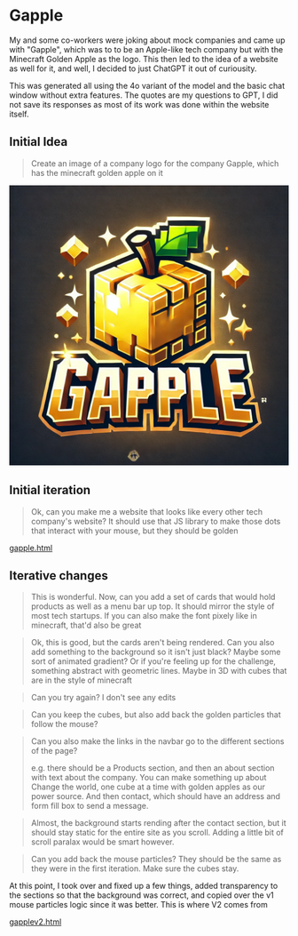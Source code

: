 # Gapple

My and some co-workers were joking about mock companies and came up with "Gapple", which was to to be an Apple-like tech company but with the Minecraft Golden Apple as the logo. This then led to the idea of a website as well for it, and well, I decided to just ChatGPT it out of curiousity.

This was generated all using the 4o variant of the model and the basic chat window without extra features. The quotes are my questions to GPT, I did not save its responses as most of its work was done within the website itself.

## Initial Idea
> Create an image of a company logo for the company Gapple, which has the minecraft golden apple on it

![logo](./GappleLogo.webp)

## Initial iteration
> Ok, can you make me a website that looks like every other tech company's website? It should use that JS library to make those dots that interact with your mouse, but they should be golden

[gapple.html](./gapple.html)

## Iterative changes
> This is wonderful. Now, can you add a set of cards that would hold products as well as a menu bar up top. It should mirror the style of most tech startups. If you can also make the font pixely like in minecraft, that'd also be great

> Ok, this is good, but the cards aren't being rendered. Can you also add something to the background so it isn't just black? Maybe some sort of animated gradient? Or if you're feeling up for the challenge, something abstract with geometric lines. Maybe in 3D with cubes that are in the style of minecraft

> Can you try again? I don't see any edits

> Can you keep the cubes, but also add back the golden particles that follow the mouse?

> Can you also make the links in the navbar go to the different sections of the page?
> 
> e.g. there should be a Products section, and then an about section with text about the company. You can make something up about Change the world, one cube at a time with golden apples as our power source. And then contact, which should have an address and form fill box to send a message.

> Almost, the background starts rending after the contact section, but it should stay static for the entire site as you scroll. Adding a little bit of scroll paralax would be smart however.

> Can you add back the mouse particles? They should be the same as they were in the first iteration. Make sure the cubes stay.

At this point, I took over and fixed up a few things, added transparency to the sections so that the background was correct, and copied over the v1 mouse particles logic since it was better. This is where V2 comes from

[gapplev2.html](gapplev2.html)

